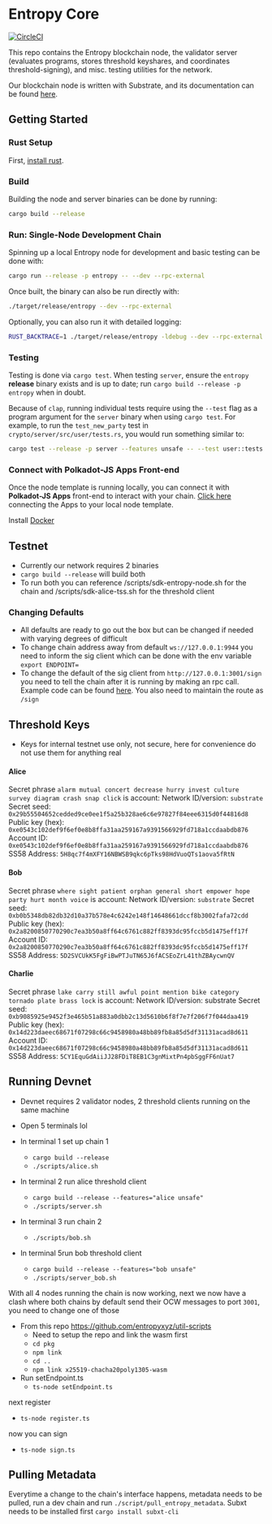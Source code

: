 # Entropy Core

[![CircleCI](https://dl.circleci.com/status-badge/img/gh/entropyxyz/entropy-core/tree/master.svg?style=svg&circle-token=bff4726b78a5f7c7771cb9ee8453cde0b8132d6f)](https://dl.circleci.com/status-badge/redirect/gh/entropyxyz/entropy-core/tree/master)

This repo contains the Entropy blockchain node, the validator server (evaluates programs, stores threshold keyshares, and coordinates threshold-signing), and misc. testing utilities for the network.

Our blockchain node is written with Substrate, and its documentation can be found [here](https://github.com/substrate-developer-hub/substrate-node-template).

## Getting Started

### Rust Setup

First, [install rust](https://www.rust-lang.org/tools/install).

### Build

Building the node and server binaries can be done by running:

```sh
cargo build --release
```

### Run: Single-Node Development Chain

Spinning up a local Entropy node for development and basic testing can be done with:

```sh
cargo run --release -p entropy -- --dev --rpc-external
```

Once built, the binary can also be run directly with:

```sh
./target/release/entropy --dev --rpc-external
```

Optionally, you can also run it with detailed logging:

```bash
RUST_BACKTRACE=1 ./target/release/entropy -ldebug --dev --rpc-external
```

### Testing

Testing is done via `cargo test`. When testing `server`, ensure the `entropy` **release** binary exists and is up to date; run `cargo build --release -p entropy` when in doubt.

Because of `clap`, running individual tests require using the `--test` flag as a program argument for the `server` binary when using `cargo test`. For example, to run the `test_new_party` test in `crypto/server/src/user/tests.rs`, you would run something similar to:

```sh
cargo test --release -p server --features unsafe -- --test user::tests::test_unsigned_tx_endpoint --nocapture
```

### Connect with Polkadot-JS Apps Front-end

Once the node template is running locally, you can connect it with **Polkadot-JS Apps** front-end
to interact with your chain. [Click here](https://polkadot.js.org/apps/#/explorer?rpc=ws://localhost:9944) connecting the Apps to your local node template.

Install [Docker](https://docs.docker.com/get-docker/)

## Testnet

-   Currently our network requires 2 binaries
-   `cargo build --release` will build both
-   To run both you can reference /scripts/sdk-entropy-node.sh for the chain and /scripts/sdk-alice-tss.sh for the threshold client

### Changing Defaults

-   All defaults are ready to go out the box but can be changed if needed with varying degrees of difficult
-   To change chain address away from default `ws://127.0.0.1:9944` you need to inform the sig client which can be done with the env variable `export ENDPOINT=`
-   To change the default of the sig client from `http://127.0.0.1:3001/sign` you need to tell the chain after it is running by making an rpc call. Example code can be found [here](https://github.com/entropyxyz/util-scripts/blob/master/setEndpoint.ts). You also need to maintain the route as `/sign`

## Threshold Keys

-   Keys for internal testnet use only, not secure, here for convenience do not use them for anything real

#### Alice

Secret phrase `alarm mutual concert decrease hurry invest culture survey diagram crash snap click` is account:
Network ID/version: `substrate`
Secret seed: `0x29b55504652cedded9ce0ee1f5a25b328ae6c6e97827f84eee6315d0f44816d8`
Public key (hex): `0xe0543c102def9f6ef0e8b8ffa31aa259167a9391566929fd718a1ccdaabdb876`
Account ID: `0xe0543c102def9f6ef0e8b8ffa31aa259167a9391566929fd718a1ccdaabdb876`
SS58 Address: `5H8qc7f4mXFY16NBWSB9qkc6pTks98HdVuoQTs1aova5fRtN`

#### Bob

Secret phrase `where sight patient orphan general short empower hope party hurt month voice` is account:
Network ID/version: `substrate`
Secret seed: `0xb0b5348db82db32d10a37b578e4c6242e148f14648661dccf8b3002fafa72cdd`
Public key (hex): `0x2a8200850770290c7ea3b50a8ff64c6761c882ff8393dc95fccb5d1475eff17f`
Account ID: `0x2a8200850770290c7ea3b50a8ff64c6761c882ff8393dc95fccb5d1475eff17f`
SS58 Address: `5D2SVCUkK5FgFiBwPTJuTN65J6fACSEoZrL41thZBAycwnQV`

#### Charlie

Secret phrase `lake carry still awful point mention bike category tornado plate brass lock` is account:
Network ID/version: substrate
Secret seed: `0xb9085925e9452f3e465b51a883a0dbb2c13d5610b6f8f7e7f206f7f044daa419`
Public key (hex): `0x14d223daeec68671f07298c66c9458980a48bb89fb8a85d5df31131acad8d611`
Account ID: `0x14d223daeec68671f07298c66c9458980a48bb89fb8a85d5df31131acad8d611`
SS58 Address: `5CY1EquGdAiiJJ28FDiT8EB1C3gnMixtPn4pbSggFF6nUat7`

## Running Devnet

-   Devnet requires 2 validator nodes, 2 threshold clients running on the same machine

-   Open 5 terminals lol

-   In terminal 1 set up chain 1

    -   `cargo build --release`
    -   `./scripts/alice.sh`

-   In terminal 2 run alice threshold client

    -   `cargo build --release --features="alice unsafe"`
    -   `./scripts/server.sh`

-   In terminal 3 run chain 2

    -   `./scripts/bob.sh`

-   In terminal 5run bob threshold client
    -   `cargo build --release --features="bob unsafe"`
    -   `./scripts/server_bob.sh`

With all 4 nodes running the chain is now working, next we now have a clash where both chains by default send their OCW messages to port `3001`, you need to change one of those

-   From this repo <https://github.com/entropyxyz/util-scripts>
    -   Need to setup the repo and link the wasm first
    -   `cd pkg`
    -   `npm link`
    -   `cd ..`
    -   `npm link x25519-chacha20poly1305-wasm`
-   Run setEndpoint.ts
    -   `ts-node setEndpoint.ts`

next register

-   `ts-node register.ts`

now you can sign

-   `ts-node sign.ts`

## Pulling Metadata

Everytime a change to the chain's interface happens, metadata needs to be pulled, run a dev chain and run `./script/pull_entropy_metadata`. Subxt needs to be installed first `cargo install subxt-cli`
